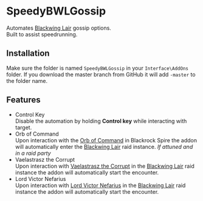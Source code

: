 # SpeedyBWLGossip

Automates [Blackwing Lair](https://classic.wowhead.com/blackwing-lair) gossip options.<br>
Built to assist speedrunning.

## Installation

Make sure the folder is named `SpeedyBWLGossip` in your `Interface\AddOns` folder. If you download the master branch from GitHub it will add `-master` to the folder name.

## Features

 - Control Key<br>
 Disable the automation by holding **Control key** while interacting with target.
 - Orb of Command<br>
 Upon interaction with the [Orb of Command](https://classic.wowhead.com/object=179879/orb-of-command) in Blackrock Spire the addon will automatically enter the [Blackwing Lair](https://classic.wowhead.com/blackwing-lair) raid instance. *If attuned and in a raid party*
 - Vaelastrasz the Corrupt<br>
 Upon interaction with [Vaelastrasz the Corrupt](https://classic.wowhead.com/npc=13020/vaelastrasz-the-corrupt) in the [Blackwing Lair](https://classic.wowhead.com/blackwing-lair) raid instance the addon will automatically start the encounter.
 - Lord Victor Nefarius <Lord of Blackrock><br>
 Upon interaction with [Lord Victor Nefarius](https://classic.wowhead.com/npc=10162/lord-victor-nefarius) in the [Blackwing Lair](https://classic.wowhead.com/blackwing-lair) raid instance the addon will automatically start the encounter.
